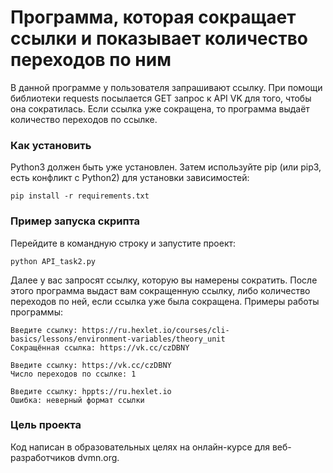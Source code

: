 # Программа, которая сокращает ссылки и показывает количество переходов по ним

В данной программе у пользователя запрашивают ссылку. При помощи библиотеки requests посылается GET запрос к API VK для того, чтобы она сократилась. Если ссылка уже сокращена, то программа выдаёт количество переходов по ссылке.

### Как установить

Python3 должен быть уже установлен. Затем используйте pip (или pip3, есть конфликт с Python2) для установки зависимостей:
```
pip install -r requirements.txt
```

### Пример запуска скрипта

Перейдите в командную строку и запустите проект:
```
python API_task2.py
```
Далее у вас запросят ссылку, которую вы намерены сократить. После этого программа выдаст вам сокращенную ссылку, либо количество переходов по ней, если ссылка уже была сокращена. Примеры работы программы:
```
Введите ссылку: https://ru.hexlet.io/courses/cli-basics/lessons/environment-variables/theory_unit
Сокращённая ссылка: https://vk.cc/czDBNY
```
```
Введите ссылку: https://vk.cc/czDBNY
Число переходов по ссылке: 1
```
```
Введите ссылку: hppts://ru.hexlet.io
Ошибка: неверный формат ссылки
```

### Цель проекта
Код написан в образовательных целях на онлайн-курсе для веб-разработчиков dvmn.org.